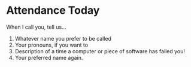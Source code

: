 # Attendance Today

When I call you, tell us...

1. Whatever name you prefer to be called
2. Your pronouns, if you want to
3. Description of a time a computer or piece of software has failed you! 
4. Your preferred name again. 